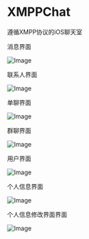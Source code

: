 # XMPPChat
遵循XMPP协议的iOS聊天室

消息界面

![Image](https://github.com/zmx6999/XMPPChat/blob/master/DescriptionImages/IMG_1001.jpg)

联系人界面

![Image](https://github.com/zmx6999/XMPPChat/blob/master/DescriptionImages/IMG_1002.jpg)

单聊界面

![Image](https://github.com/zmx6999/XMPPChat/blob/master/DescriptionImages/IMG_1003.jpg)

群聊界面

![Image](https://github.com/zmx6999/XMPPChat/blob/master/DescriptionImages/IMG_0999.jpg)

用户界面

![Image](https://github.com/zmx6999/XMPPChat/blob/master/DescriptionImages/IMG_1004.jpg)

个人信息界面

![Image](https://github.com/zmx6999/XMPPChat/blob/master/DescriptionImages/IMG_1005.jpg)

个人信息修改界面界面

![Image](https://github.com/zmx6999/XMPPChat/blob/master/DescriptionImages/IMG_1006.jpg)

